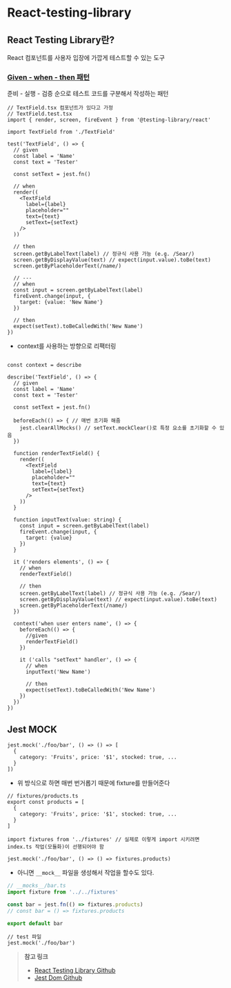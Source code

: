 # React-testing-library

<!--
React-testing-library keyword
- React Testing Library
- given - when - then 패턴
- Mocking
- Test fixture
 -->

## React Testing Library란?

React 컴포넌트를 사용자 입장에 가깝게 테스트할 수 있는 도구

### [Given - when - then 패턴](https://martinfowler.com/bliki/GivenWhenThen.html)

준비 - 실행 - 검증 순으로 테스트 코드를 구분해서 작성하는 패턴

```tsx
// TextField.tsx 컴포넌트가 있다고 가정
// TextField.test.tsx
import { render, screen, fireEvent } from '@testing-library/react'

import TextField from './TextField'

test('TextField', () => {
  // given
  const label = 'Name'
  const text = 'Tester'

  const setText = jest.fn()

  // when
  render((
    <TextField
      label={label}
      placeholder=""
      text={text}
      setText={setText}
    />
  ))

  // then
  screen.getByLabelText(label) // 정규식 사용 가능 (e.g. /Sear/)
  screen.getByDisplayValue(text) // expect(input.value).toBe(text)
  screen.getByPlaceholderText(/name/)

  // ---
  // when
  const input = screen.getByLabelText(label)
  fireEvent.change(input, {
    target: {value: 'New Name'}
  })

  // then
  expect(setText).toBeCalledWith('New Name')
})
```

- context를 사용하는 방향으로 리팩터링

```tsx

const context = describe

describe('TextField', () => {
  // given
  const label = 'Name'
  const text = 'Tester'

  const setText = jest.fn()

  beforeEach(() => { // 매번 초기화 해줌
    jest.clearAllMocks() // setText.mockClear()로 특정 요소를 초기화할 수 있음
  })

  function renderTextField() {
    render((
      <TextField
        label={label}
        placeholder=""
        text={text}
        setText={setText}
      />
    ))
  }

  function inputText(value: string) {
    const input = screen.getByLabelText(label)
    fireEvent.change(input, {
      target: {value}
    })
  }

  it ('renders elements', () => {
    // when
    renderTextField()

    // then
    screen.getByLabelText(label) // 정규식 사용 가능 (e.g. /Sear/)
    screen.getByDisplayValue(text) // expect(input.value).toBe(text)
    screen.getByPlaceholderText(/name/)
  })

  context('when user enters name', () => {
    beforeEach(() => {
      //given
      renderTextField()
    })

    it ('calls "setText" handler', () => {
      // when
      inputText('New Name')

      // then
      expect(setText).toBeCalledWith('New Name')
    })
  })
})
```

## Jest MOCK

```tsx
jest.mock('./foo/bar', () => () => [
  {
    category: 'Fruits', price: '$1', stocked: true, ...
  }
])
```

- 위 방식으로 하면 매번 번거롭기 때문에 fixture를 만들어준다

```tsx
// fixtures/products.ts
export const products = [
  {
    category: 'Fruits', price: '$1', stocked: true, ...
  }
]
```

```tsx
import fixtures from '../fixtures' // 실제로 이렇게 import 시키려면 index.ts 작업(모듈화)이 선행되어야 함

jest.mock('./foo/bar', () => () => fixtures.products)
```

- 아니면 `__mock__` 파일을 생성해서 작업을 할수도 있다.

```ts
// __mocks__/bar.ts
import fixture from '../../fixtures'

const bar = jest.fn(() => fixtures.products)
// const bar = () => fixtures.products

export default bar
```

```tsx
// test 파일
jest.mock('./foo/bar')
```

>**참고 링크**
>
>- [React Testing Library Github](https://github.com/testing-library/react-testing-library)
>- [Jest Dom Github](https://github.com/testing-library/jest-dom)
